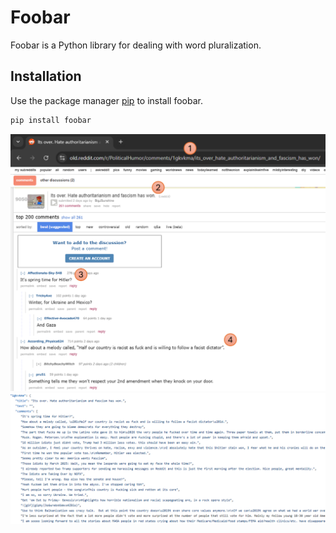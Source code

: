 # Foobar

Foobar is a Python library for dealing with word pluralization.

## Installation

Use the package manager [pip](https://pip.pypa.io/en/stable/) to install foobar.

```bash
pip install foobar
```

<img src="media/screenshot_politicalhumor.png" alt="PoliticalHumor Subreddit Post">

<img src="media/screenshot_prawjson.png" alt="PoliticalHumor Subreddit Post">
